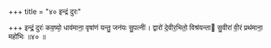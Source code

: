 +++
title = "४० इन्द्रं दुरः"

+++
इन्द्रं॒ दुरः॑ कव॒ष्यो᳕ धाव॑माना॒ वृषा॑णं यन्तु॒ जन॑यः सु॒पत्नीः॑। द्वारो॑ दे॒वीर॒भितो॒ विश्र॑यन्ता सु॒वीरा॑ वी॒रं प्रथ॑माना॒ महो॑भिः ॥४० ॥